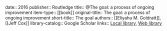 date:: 2016
publisher:: Routledge
title:: @The goal: a process of ongoing improvement
item-type:: [[book]]
original-title:: The goal: a process of ongoing improvement
short-title:: The goal
authors:: [[Eliyahu M. Goldratt]], [[Jeff Cox]]
library-catalog:: Google Scholar
links:: [Local library](zotero://select/library/items/ZM3EGHBL), [Web library](https://www.zotero.org/users/6520516/items/ZM3EGHBL)
